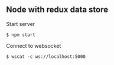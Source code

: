 ## Node with redux data store

Start server

```shell
$ npm start
```

Connect to websocket

```shell
$ wscat -c ws://localhost:5000
```

